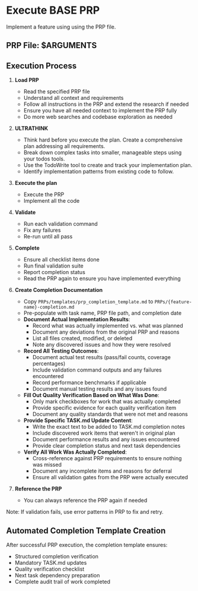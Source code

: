 # Execute BASE PRP

Implement a feature using using the PRP file.

## PRP File: $ARGUMENTS

## Execution Process

1. **Load PRP**
   - Read the specified PRP file
   - Understand all context and requirements
   - Follow all instructions in the PRP and extend the research if needed
   - Ensure you have all needed context to implement the PRP fully
   - Do more web searches and codebase exploration as needed

2. **ULTRATHINK**
   - Think hard before you execute the plan. Create a comprehensive plan addressing all requirements.
   - Break down complex tasks into smaller, manageable steps using your todos tools.
   - Use the TodoWrite tool to create and track your implementation plan.
   - Identify implementation patterns from existing code to follow.

3. **Execute the plan**
   - Execute the PRP
   - Implement all the code

4. **Validate**
   - Run each validation command
   - Fix any failures
   - Re-run until all pass

5. **Complete**
   - Ensure all checklist items done
   - Run final validation suite
   - Report completion status
   - Read the PRP again to ensure you have implemented everything

6. **Create Completion Documentation**
   - Copy `PRPs/templates/prp_completion_template.md` to `PRPs/{feature-name}-completion.md`
   - Pre-populate with task name, PRP file path, and completion date
   - **Document Actual Implementation Results**:
     - Record what was actually implemented vs. what was planned
     - Document any deviations from the original PRP and reasons
     - List all files created, modified, or deleted
     - Note any discovered issues and how they were resolved
   - **Record All Testing Outcomes**:
     - Document actual test results (pass/fail counts, coverage percentages)
     - Include validation command outputs and any failures encountered
     - Record performance benchmarks if applicable
     - Document manual testing results and any issues found
   - **Fill Out Quality Verification Based on What Was Done**:
     - Only mark checkboxes for work that was actually completed
     - Provide specific evidence for each quality verification item
     - Document any quality standards that were not met and reasons
   - **Provide Specific TASK.md Update Content**:
     - Write the exact text to be added to TASK.md completion notes
     - Include discovered work items that weren't in original plan
     - Document performance results and any issues encountered
     - Provide clear completion status and next task dependencies
   - **Verify All Work Was Actually Completed**:
     - Cross-reference against PRP requirements to ensure nothing was missed
     - Document any incomplete items and reasons for deferral
     - Ensure all validation gates from the PRP were actually executed

7. **Reference the PRP**
   - You can always reference the PRP again if needed

Note: If validation fails, use error patterns in PRP to fix and retry.

## Automated Completion Template Creation
After successful PRP execution, the completion template ensures:
- Structured completion verification
- Mandatory TASK.md updates
- Quality verification checklist
- Next task dependency preparation
- Complete audit trail of work completed
